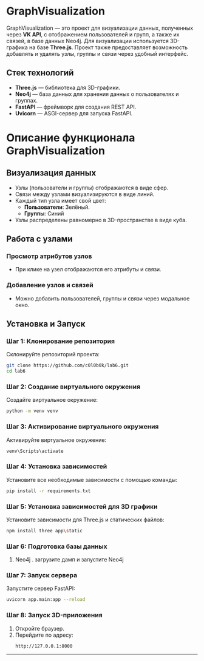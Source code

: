 
# GraphVisualization

GraphVisualization — это проект для визуализации данных, полученных через **VK API**, с отображением пользователей и групп, а также их связей, в базе данных Neo4j. Для визуализации используется 3D-графика на базе **Three.js**. Проект также предоставляет возможность добавлять и удалять узлы, группы и связи через удобный интерфейс.

## Стек технологий

- **Three.js** — библиотека для 3D-графики.
- **Neo4j** — база данных для хранения данных о пользователях и группах.
- **FastAPI** — фреймворк для создания REST API.
- **Uvicorn** — ASGI-сервер для запуска FastAPI.

# Описание функционала GraphVisualization

## Визуализация данных

- Узлы (пользователи и группы) отображаются в виде сфер.
- Связи между узлами визуализируются в виде линий.
- Каждый тип узла имеет свой цвет:
  - **Пользователи**: Зелёный.
  - **Группы**: Синий
- Узлы распределены равномерно в 3D-пространстве в виде куба.

## Работа с узлами

### Просмотр атрибутов узлов

- При клике на узел отображаются его атрибуты и связи.

### Добавление узлов и связей

- Можно добавить пользователей, группы и связи через модальное окно.

## Установка и Запуск

### Шаг 1: Клонирование репозитория

Склонируйте репозиторий проекта:

```bash
git clone https://github.com/c0l0b0k/lab6.git
cd lab6
```

### Шаг 2: Создание виртуального окружения

Создайте виртуальное окружение:

```bash
python -m venv venv
```

### Шаг 3: Активирование виртуального окружения

Активируйте виртуальное окружение:

```bash
venv\Scripts\activate
```

### Шаг 4: Установка зависимостей

Установите все необходимые зависимости с помощью команды:

```bash
pip install -r requirements.txt
```

### Шаг 5: Установка зависимостей для 3D графики

Установите зависимости для Three.js и статических файлов:

```bash
npm install three app\static
```

### Шаг 6: Подготовка базы данных

1. Neo4j .
загрузите дамп
и запустите Neo4j

### Шаг 7: Запуск сервера

Запустите сервер FastAPI:

```bash
uvicorn app.main:app --reload
```

### Шаг 8: Запуск 3D-приложения

1. Откройте браузер.
2. Перейдите по адресу:
   ```
   http://127.0.0.1:8000
   ```






---

